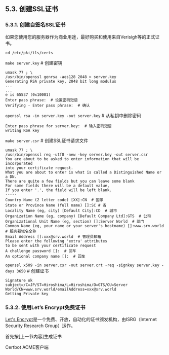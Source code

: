 ## 5.3. 创建SSL证书

### 5.3.1. 创建自签名SSL证书

如果您使用您的服务器作为商业用途，最好购买和使用来自Verisigh等的正式证书。

`cd /etc/pki/tls/certs`

`make server.key` # 创建密钥

```
umask 77 ; \
/usr/bin/openssl genrsa -aes128 2048 > server.key
Generating RSA private key, 2048 bit long modulus
...
...
e is 65537 (0x10001)
Enter pass phrase:  # 设置密码短语
Verifying - Enter pass phrase:  # 确认
```

`openssl rsa -in server.key -out server.key` # 从私钥中删除密码

```
Enter pass phrase for server.key:  # 输入密码短语
writing RSA key
```

`make server.csr` # 创建SSL证书请求文件

```
umask 77 ; \
/usr/bin/openssl req -utf8 -new -key server.key -out server.csr
You are about to be asked to enter information that will be incorporated
into your certificate request.
What you are about to enter is what is called a Distinguished Name or a DN.
There are quite a few fields but you can leave some blank
For some fields there will be a default value,
If you enter '.', the field will be left blank.
-----
Country Name (2 letter code) [XX]:CN  # 国家
State or Province Name (full name) []:SC # 省
Locality Name (eg, city) [Default City]:CD  # 城市
Organization Name (eg, company) [Default Company Ltd]:GTS  # 公司
Organizational Unit Name (eg, section) []:Server World  # 部门
Common Name (eg, your name or your server's hostname) []:www.srv.world  # 服务器域名全称
Email Address []:xxx@srv.world  # 管理员邮箱
Please enter the following 'extra' attributes
to be sent with your certificate request
A challenge password []:  # 回车
An optional company name []:  # 回车
```

`openssl x509 -in server.csr -out server.crt -req -signkey server.key -days 3650` # 创建证书

```
Signature ok
subject=/C=JP/ST=Hiroshima/L=Hiroshima/O=GTS/OU=Server World/CN=www.srv.world/emailAddress=xxx@srv.world
Getting Private key
```

### 5.3.2. 使用Let’s Encrypt免费证书

[Let's Encrypt](https://letsencrypt.org/)是一个免费、开放，自动化的证书颁发机构，由ISRG（Internet Security Research Group）运作。

首先按[上一节内容]生成证书


Certbot ACME客户端
